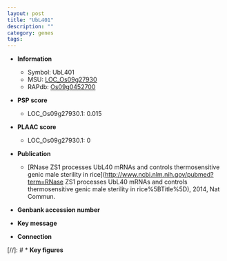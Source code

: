 ```yaml
---
layout: post
title: "UbL401"
description: ""
category: genes
tags: 
---
```


* **Information**  
    + Symbol: UbL401  
    + MSU: [LOC_Os09g27930](http://rice.plantbiology.msu.edu/cgi-bin/ORF_infopage.cgi?orf=LOC_Os09g27930)  
    + RAPdb: [Os09g0452700](http://rapdb.dna.affrc.go.jp/viewer/gbrowse_details/irgsp1?name=Os09g0452700)  

* **PSP score**  
    + LOC_Os09g27930.1: 0.015 

* **PLAAC score**  
    + LOC_Os09g27930.1: 0 

* **Publication**  
    + [RNase ZS1 processes UbL40 mRNAs and controls thermosensitive genic male sterility in rice](http://www.ncbi.nlm.nih.gov/pubmed?term=RNase ZS1 processes UbL40 mRNAs and controls thermosensitive genic male sterility in rice%5BTitle%5D), 2014, Nat Commun.

* **Genbank accession number**  

* **Key message**  

* **Connection**  

[//]: # * **Key figures**  


